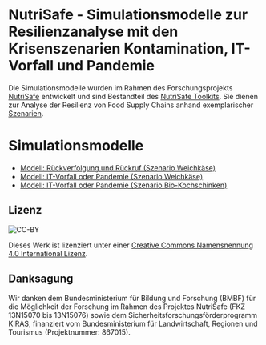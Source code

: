 # NutriSafe - Simulationsmodelle zur Resilienzanalyse mit den Krisenszenarien Kontamination, IT-Vorfall und Pandemie

Die Simulationsmodelle wurden im Rahmen des Forschungsprojekts [NutriSafe](https://nutrisafe.de) entwickelt und sind Bestandteil des [NutriSafe Toolkits](https://nutrisafe.de/toolkit). Sie dienen zur Analyse der Resilienz von Food Supply Chains anhand exemplarischer [Szenarien](NutriSafe_Toolkit_Szenarien_DE.pdf).

# Simulationsmodelle
* [Modell: Rückverfolgung und Rückruf (Szenario Weichkäse)](mdl_weichkaese_rueckverfolgung_rueckruf)
* [Modell: IT-Vorfall oder Pandemie (Szenario Weichkäse)](mdl_weichkaese_it-vorfall_pandemie)
* [Modell: IT-Vorfall oder Pandemie (Szenario Bio-Kochschinken)](mdl_bioschinken_it-vorfall_pandemie)

## Lizenz
![CC-BY](https://i.creativecommons.org/l/by/4.0/88x31.png)

Dieses Werk ist lizenziert unter einer [Creative Commons Namensnennung 4.0 International Lizenz](http://creativecommons.org/licenses/by/4.0/).

## Danksagung
Wir danken dem Bundesministerium für Bildung und Forschung (BMBF) für die Möglichkeit der Forschung im Rahmen des Projektes NutriSafe (FKZ 13N15070 bis 13N15076) sowie dem Sicherheitsforschungsförderprogramm KIRAS, finanziert vom Bundesministerium für Landwirtschaft, Regionen und Tourismus (Projektnummer: 867015).

